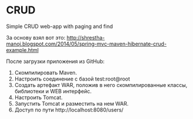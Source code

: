 # CRUD
Simple CRUD web-app with paging and find

За основу взял вот это:
http://shrestha-manoj.blogspot.com/2014/05/spring-mvc-maven-hibernate-crud-example.html

После загрузки приложения из GitHub:

1. Скомпилировать Maven.
2. Настроить соединение с базой test:root@root
3. Создать артефакт WAR, положив в него скомпилированные классы, библиотеки и WEB интерфейс.
4. Настроить Tomcat.
5. Запустить Tomcat и разместить на нем WAR.
6. Доступ по пути http://localhost:8080/users/
